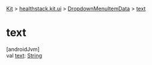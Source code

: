 
[Kit](../../../kit.html) > [healthstack.kit.ui](../index.html) > [DropdownMenuItemData](index.html) > [text](text.html)



# text



[androidJvm]\
val [text](text.html): [String](https://kotlinlang.org/api/latest/jvm/stdlib/kotlin/-string/index.html)




